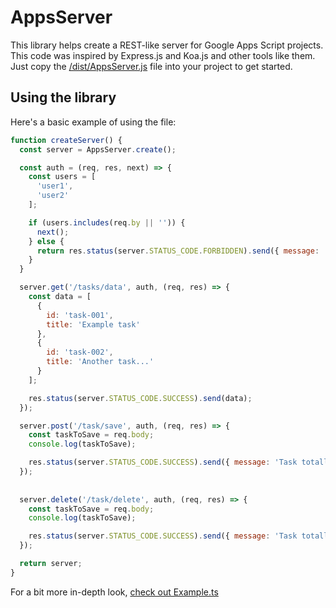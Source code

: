# AppsServer

This library helps create a REST-like server for Google Apps Script projects. This code was inspired by Express.js and Koa.js and other tools like them.
Just copy the [/dist/AppsServer.js](dist/AppsServer.js) file into your project to get started.

## Using the library

Here's a basic example of using the file:

```JavaScript
function createServer() {
  const server = AppsServer.create();

  const auth = (req, res, next) => {
    const users = [
      'user1',
      'user2'
    ];

    if (users.includes(req.by || '')) {
      next();
    } else {
      return res.status(server.STATUS_CODE.FORBIDDEN).send({ message: 'Not authorized' });
    }
  }

  server.get('/tasks/data', auth, (req, res) => {
    const data = [
      {
        id: 'task-001',
        title: 'Example task'
      },
      {
        id: 'task-002',
        title: 'Another task...'
      }
    ];

    res.status(server.STATUS_CODE.SUCCESS).send(data);
  });

  server.post('/task/save', auth, (req, res) => {
    const taskToSave = req.body;
    console.log(taskToSave);

    res.status(server.STATUS_CODE.SUCCESS).send({ message: 'Task totally saved, and not just logged to the console!' });
  });
  
  
  server.delete('/task/delete', auth, (req, res) => {
    const taskToSave = req.body;
    console.log(taskToSave);

    res.status(server.STATUS_CODE.SUCCESS).send({ message: 'Task totally dlete, and not just logged to the console!' });
  });

  return server;
}
```


For a bit more in-depth look, [check out Example.ts](src/Example.ts)
